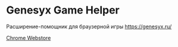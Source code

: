 # Genesyx Game Helper

Расширение-помощник для браузерной игры https://genesyx.ru/

[Chrome Webstore](https://chrome.google.com/webstore/detail/genesyx-game-helper/iclnmbgdedngcclmfjpkfjljakllneij)

